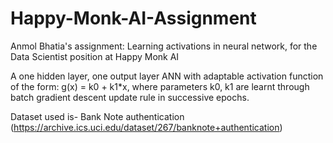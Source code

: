 # Happy-Monk-AI-Assignment
Anmol Bhatia's assignment: Learning activations in neural network, for the Data Scientist position at Happy Monk AI

A one hidden layer, one output layer ANN with adaptable activation function of the form: g(x) = k0 + k1*x, where parameters k0, k1 are learnt through batch gradient descent update rule in successive epochs.

Dataset used is- Bank Note authentication (https://archive.ics.uci.edu/dataset/267/banknote+authentication)
